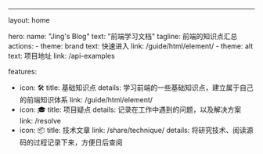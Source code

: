---
layout: home

hero:
  name: "Jing's Blog"
  text: "前端学习文档"
  tagline: 前端的知识点汇总
  actions:
    - theme: brand
      text: 快速进入
      link: /guide/html/element/
    - theme: alt
      text: 项目地址
      link: /api-examples

features:
  - icon: 🛠️
    title: 基础知识点
    details: 学习前端的一些基础知识点，建立属于自己的前端知识体系
    link: /guide/html/element/
  - icon: 🎓
    title: 项目疑点
    details: 记录在工作中遇到的问题，以及解决方案
    link: /resolve
  - icon: 📦
    title: 技术文章
    link: /share/technique/
    details: 将研究技术、阅读源码的过程记录下来，方便日后查阅

